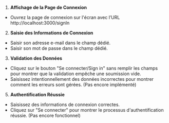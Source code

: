 1. **Affichage de la Page de Connexion**
- Ouvrez la page de connexion sur l'écran avec l’URL http://localhost:3000/signIn

2. **Saisie des Informations de Connexion**
- Saisir son adresse e-mail dans le champ dédié.
- Saisir son mot de passe dans le champ dédié.

3. **Validation des Données**
- Cliquez sur le bouton "Se connecter/Sign in" sans remplir les champs pour montrer que la validation empêche une soumission vide.
- Saisissez intentionnellement des données incorrectes pour montrer comment les erreurs sont gérées. (Pas encore implémenté)

5. **Authentification Réussie**
- Saisissez des informations de connexion correctes.
- Cliquez sur "Se connecter" pour montrer le processus d'authentification réussie. (Pas encore fonctionnel)